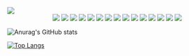 
<img src="https://capsule-render.vercel.app/api?type=waving&color=auto&height=200&section=header&text=jiseon%20Han&fontSize=90" />

<div align="center">
	<img src="https://img.shields.io/badge/Java-007396?style=flat&logo=Java&logoColor=white" />
	<img src="https://img.shields.io/badge/Python-3776AB?style=flat&logo=CSS3&logoColor=white" />
	<img src="https://img.shields.io/badge/R-276DC3?style=flat&logo=CSS3&logoColor=white" />
	<img src="https://img.shields.io/badge/AWS-232F3E?style=flat&logo=CSS3&logoColor=white" />
	<img src="https://img.shields.io/badge/HTML5-E34F26?style=flat&logo=HTML5&logoColor=white"/>
	<img src="https://img.shields.io/badge/CSS3-1572B6?style=flat&logo=CSS3&logoColor=white" />
	<img src="https://img.shields.io/badge/Spring-6DB33F?style=flat&logo=CSS3&logoColor=white" />
	<img src="https://img.shields.io/badge/Spring Boot-6DB33F?style=flat&logo=CSS3&logoColor=white" />
	<img src="https://img.shields.io/badge/JQuery-0769AD?style=flat&logo=CSS3&logoColor=white" />
	<img src="https://img.shields.io/badge/JavaScrpit-F7DF1E?style=flat&logo=CSS3&logoColor=white" />
	<img src="https://img.shields.io/badge/MySQL-4479A1?style=flat&logo=CSS3&logoColor=white" />
	<img src="https://img.shields.io/badge/Oracle-F80000?style=flat&logo=CSS3&logoColor=white" />
	<img src="https://img.shields.io/badge/Linux-FCC624?style=flat&logo=CSS3&logoColor=white" />
	<img src="https://img.shields.io/badge/Ubuntu-E95420?style=flat&logo=CSS3&logoColor=white" />
	<img src="https://img.shields.io/badge/Tomcat-F8DC75?style=flat&logo=CSS3&logoColor=white" />
</div>

![Anurag's GitHub stats](https://github-readme-stats.vercel.app/api?username=hanjiseon&show_icons=true&theme=vue)


[![Top Langs](http://github-readme-stats.vercel.app/api/top-langs/?hanjiseon=peter&langs_count=10&layout=compact)]()


<!--
**hanjiseon/hanjiseon** is a ✨ _special_ ✨ repository because its `README.md` (this file) appears on your GitHub profile.

Here are some ideas to get you started:

- 🔭 I’m currently working on ...
- 🌱 I’m currently learning ...
- 👯 I’m looking to collaborate on ...
- 🤔 I’m looking for help with ...
- 💬 Ask me about ...
- 📫 How to reach me: ...
- 😄 Pronouns: ...
- ⚡ Fun fact: ...
-->
